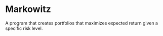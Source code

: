 # Markowitz
A program that creates portfolios that maximizes expected return given a specific risk level.
